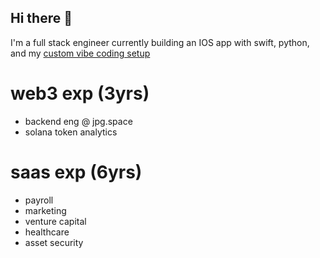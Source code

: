## Hi there 👋

I'm a full stack engineer currently building an IOS app with swift, python, and my [custom vibe coding setup](https://github.com/build000r/llm_context_vibe_rations)

# web3 exp (3yrs)
- backend eng @ jpg.space
- solana token analytics

# saas exp (6yrs)
- payroll
- marketing
- venture capital
- healthcare
- asset security

<!--
**build000r/build000r** is a ✨ _special_ ✨ repository because its `README.md` (this file) appears on your GitHub profile.

Here are some ideas to get you started:

- 🔭 I’m currently working on ...
- 🌱 I’m currently learning ...
- 👯 I’m looking to collaborate on ...
- 🤔 I’m looking for help with ...
- 💬 Ask me about ...
- 📫 How to reach me: ...
- 😄 Pronouns: ...
- ⚡ Fun fact: ...
-->

